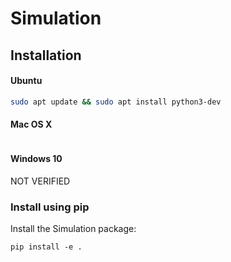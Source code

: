 # Simulation

## Installation

#### Ubuntu
```bash
sudo apt update && sudo apt install python3-dev
```

#### Mac OS X
```bash

```

#### Windows 10
NOT VERIFIED

### Install using pip
Install the Simulation package:

```
pip install -e .
```

